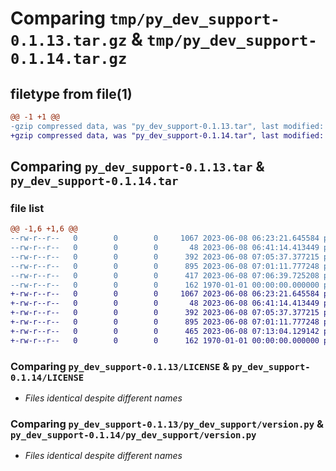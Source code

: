 # Comparing `tmp/py_dev_support-0.1.13.tar.gz` & `tmp/py_dev_support-0.1.14.tar.gz`

## filetype from file(1)

```diff
@@ -1 +1 @@
-gzip compressed data, was "py_dev_support-0.1.13.tar", last modified: Fri Jan  1 00:00:00 2016, max compression
+gzip compressed data, was "py_dev_support-0.1.14.tar", last modified: Fri Jan  1 00:00:00 2016, max compression
```

## Comparing `py_dev_support-0.1.13.tar` & `py_dev_support-0.1.14.tar`

### file list

```diff
@@ -1,6 +1,6 @@
--rw-r--r--   0        0        0     1067 2023-06-08 06:23:21.645584 py_dev_support-0.1.13/LICENSE
--rw-r--r--   0        0        0       48 2023-06-08 06:41:14.413449 py_dev_support-0.1.13/py_dev_support/__init__.py
--rw-r--r--   0        0        0      392 2023-06-08 07:05:37.377215 py_dev_support-0.1.13/py_dev_support/release.py
--rw-r--r--   0        0        0      895 2023-06-08 07:01:11.777248 py_dev_support-0.1.13/py_dev_support/version.py
--rw-r--r--   0        0        0      417 2023-06-08 07:06:39.725208 py_dev_support-0.1.13/pyproject.toml
--rw-r--r--   0        0        0      162 1970-01-01 00:00:00.000000 py_dev_support-0.1.13/PKG-INFO
+-rw-r--r--   0        0        0     1067 2023-06-08 06:23:21.645584 py_dev_support-0.1.14/LICENSE
+-rw-r--r--   0        0        0       48 2023-06-08 06:41:14.413449 py_dev_support-0.1.14/py_dev_support/__init__.py
+-rw-r--r--   0        0        0      392 2023-06-08 07:05:37.377215 py_dev_support-0.1.14/py_dev_support/release.py
+-rw-r--r--   0        0        0      895 2023-06-08 07:01:11.777248 py_dev_support-0.1.14/py_dev_support/version.py
+-rw-r--r--   0        0        0      465 2023-06-08 07:13:04.129142 py_dev_support-0.1.14/pyproject.toml
+-rw-r--r--   0        0        0      162 1970-01-01 00:00:00.000000 py_dev_support-0.1.14/PKG-INFO
```

### Comparing `py_dev_support-0.1.13/LICENSE` & `py_dev_support-0.1.14/LICENSE`

 * *Files identical despite different names*

### Comparing `py_dev_support-0.1.13/py_dev_support/version.py` & `py_dev_support-0.1.14/py_dev_support/version.py`

 * *Files identical despite different names*

